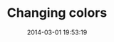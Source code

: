 ---
layout: post
title:  "Changing colors"
date:   2014-03-01 19:53:19
categories: 0.0.1
tags: customizations
---